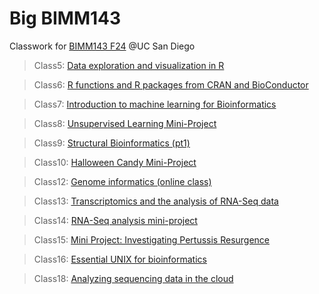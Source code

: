 # Big BIMM143
Classwork for [BIMM143 F24](https://bioboot.github.io/bimm143_F24/) @UC San Diego

> Class5: [Data exploration and visualization in R](https://github.com/nthiphakhinkeo/BIMM143_github/blob/main/Class05/Class05.md)

> Class6: [R functions and R packages from CRAN and BioConductor](https://github.com/nthiphakhinkeo/BIMM143_github/blob/main/Class06/Class06.md)

> Class7: [Introduction to machine learning for Bioinformatics](https://github.com/nthiphakhinkeo/BIMM143_github/blob/main/Class07/Class07.md)

> Class8: [Unsupervised Learning Mini-Project](https://github.com/nthiphakhinkeo/BIMM143_github/blob/main/Class08/Class08.md)

> Class9: [Structural Bioinformatics (pt1)](https://github.com/nthiphakhinkeo/BIMM143_github/blob/main/Class09/Class09.md)

> Class10: [Halloween Candy Mini-Project](https://github.com/nthiphakhinkeo/BIMM143_github/blob/main/Class10/Class10.md)

> Class12: [Genome informatics (online class)](https://github.com/nthiphakhinkeo/BIMM143_github/blob/main/Class12/Class12.md)

> Class13: [Transcriptomics and the analysis of RNA-Seq data](https://github.com/nthiphakhinkeo/BIMM143_github/blob/main/Class13/Class13.md)

> Class14: [RNA-Seq analysis mini-project](https://github.com/nthiphakhinkeo/BIMM143_github/blob/main/Class14/Class14.md)

> Class15: [Mini Project: Investigating Pertussis Resurgence](https://github.com/nthiphakhinkeo/BIMM143_github/blob/main/Class15/Class15.md)

> Class16: [Essential UNIX for bioinformatics](https://github.com/nthiphakhinkeo/BIMM143_github/blob/main/Class16/Class16.md)

> Class18: [Analyzing sequencing data in the cloud](https://github.com/nthiphakhinkeo/BIMM143_github/blob/main/Class18/Class18.md)
